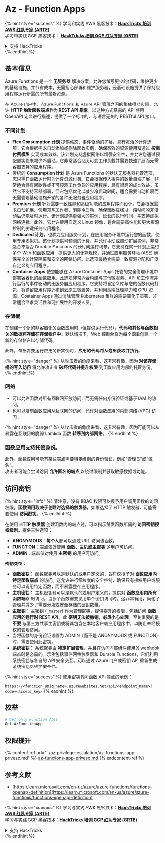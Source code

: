 # Az - Function Apps

{% hint style="success" %}
学习和实践 AWS 黑客技术：<img src="../../../.gitbook/assets/image (1) (1) (1) (1).png" alt="" data-size="line">[**HackTricks 培训 AWS 红队专家 (ARTE)**](https://training.hacktricks.xyz/courses/arte)<img src="../../../.gitbook/assets/image (1) (1) (1) (1).png" alt="" data-size="line">\
学习和实践 GCP 黑客技术： <img src="../../../.gitbook/assets/image (2) (1).png" alt="" data-size="line">[**HackTricks 培训 GCP 红队专家 (GRTE)**<img src="../../../.gitbook/assets/image (2) (1).png" alt="" data-size="line">](https://training.hacktricks.xyz/courses/grte)

<details>

<summary>支持 HackTricks</summary>

* 查看 [**订阅计划**](https://github.com/sponsors/carlospolop)!
* **加入** 💬 [**Discord 群组**](https://discord.gg/hRep4RUj7f) 或 [**Telegram 群组**](https://t.me/peass) 或 **关注** 我们的 **Twitter** 🐦 [**@hacktricks\_live**](https://twitter.com/hacktricks_live)**.**
* **通过向** [**HackTricks**](https://github.com/carlospolop/hacktricks) 和 [**HackTricks Cloud**](https://github.com/carlospolop/hacktricks-cloud) GitHub 仓库提交 PR 分享黑客技巧。

</details>
{% endhint %}

## 基本信息

Azure Functions 是一个 **无服务器** 解决方案，允许您编写更少的代码，维护更少的基础设施，并节省成本。无需担心部署和维护服务器，云基础设施提供了保持应用程序运行所需的所有最新资源。

在 Azure 门户中，Azure Functions 和 Azure API 管理之间的集成得以实现，允许 **HTTP 触发函数端点作为 REST API 暴露**。以这种方式暴露的 API 使用 OpenAPI 定义进行描述，提供了一个标准的、与语言无关的 RESTful API 接口。

### 不同计划

* **Flex Consumption 计划** 提供动态、事件驱动的扩展，具有灵活的计算选项。它会根据需求自动添加或删除函数实例，确保高效的资源使用和通过 **按需付费模型** 实现成本效益。该计划支持虚拟网络以增强安全性，并允许您通过预配置实例来减少冷启动。它非常适合经历可变工作负载并需要快速扩展而无需容器支持的应用程序。
* 传统的 **Consumption 计划** 是 Azure Functions 的默认无服务器托管选项，您只需在函数运行时为计算资源付费。它会根据传入事件的数量自动扩展，非常适合具有间歇性或不可预测工作负载的应用程序，具有很高的成本效益。虽然它不支持容器部署，但它包括优化以减少冷启动时间，适合需要自动扩展而无需管理基础设施开销的各种无服务器应用程序。
* **Premium 计划** 针对需要一致性能和高级功能的应用程序而设计。它会根据需求自动扩展，使用预热工作者，消除冷启动，确保函数在经过一段时间的非活动后仍能及时运行。该计划提供更强大的实例、延长的执行时间，并支持虚拟网络连接。此外，它允许使用自定义 Linux 镜像，适合需要高性能和更大资源控制的关键任务应用程序。
* **Dedicated 计划**，也称为应用服务计划，在应用服务环境中运行您的函数，使用专用虚拟机。该计划提供可预测的计费，并允许手动或自动扩展实例，非常适合不适合 Durable Functions 的长时间运行场景。它支持在同一计划上运行多个 Web 和函数应用，提供更大的计算规模，并通过应用服务环境 (ASE) 确保完全的计算隔离和安全的网络访问。此选项最适合需要一致资源分配和广泛自定义的应用程序。
* **Container Apps** 使您能够在 Azure Container Apps 托管的完全管理环境中部署容器化的函数应用。此选项非常适合构建与其他微服务、API 和工作流并行运行的事件驱动的无服务器应用程序。它支持将自定义库与您的函数代码打包，将遗留应用程序迁移到云原生微服务，并利用高端处理能力和 GPU 资源。Container Apps 通过消除管理 Kubernetes 集群的需要简化了部署，非常适合寻求灵活性和可扩展性的开发人员。

### **存储桶**

在创建一个新的非容器化的函数应用时（但提供运行代码），**代码和其他与函数相关的数据将存储在存储帐户中**。默认情况下，Web 控制台将为每个函数创建一个新的存储帐户以存储代码。

此外，每当需要运行应用的新实例时，**应用的代码将从这里获取并执行**。

{% hint style="danger" %}
从攻击者的角度来看，这非常有趣，因为 **对该存储桶的写入访问** 将允许攻击者 **破坏代码并提升权限** 到函数应用内部的托管身份。
{% endhint %}

### 网络

* 可以允许函数对所有互联网开放访问，而无需任何身份验证或基于 IAM 的访问。
* 也可以限制函数应用从互联网的访问，允许对函数应用的内部网络 (VPC) 访问。

{% hint style="danger" %}
从攻击者的角度来看，这非常有趣，因为可能可以从暴露在互联网的脆弱 Lambda 函数 **转移到内部网络**。
{% endhint %}

### **函数应用支持托管身份。**

此外，函数应用可能有某些端点需要特定级别的身份验证，例如“管理员”或“匿名”。\
攻击者可能会尝试访问 **允许匿名的端点** 以绕过限制并获取敏感数据或功能。

## 访问密钥

{% hint style="info" %}
请注意，没有 RBAC 权限可以授予用户调用函数的访问权限。**函数调用取决于创建时选择的触发器**，如果选择了 HTTP 触发器，可能需要使用 **访问密钥**。
{% endhint %}

在使用 **HTTP 触发器** 创建函数内的端点时，可以指示触发函数所需的 **访问密钥授权级别**。提供三种选项：

* **ANONYMOUS**：**每个人**都可以通过 URL 访问该函数。
* **FUNCTION**：端点仅对使用 **函数、主机或主密钥** 的用户可访问。
* **ADMIN**：端点仅对使用 **主密钥** 的用户可访问。

**密钥类型：**

* **函数密钥：** 函数密钥可以是默认的或用户定义的，旨在仅授予对 **函数应用内特定函数端点** 的访问。这允许进行细粒度的安全控制，确保只有授权用户或服务可以调用特定函数，而不暴露整个应用程序。
* **主机密钥：** 主机密钥也可以是默认的或用户定义的，提供对 **函数应用内所有函数端点** 的访问。当多个函数需要使用单个密钥访问时，这非常有用，简化了管理并减少了需要分发或安全存储的密钥数量。
* **主密钥：** 主密钥 (`_master`) 作为管理密钥，提供提升的权限，包括访问 **函数应用的运行时 REST API**。此 **密钥无法被撤销，必须小心处理**。至关重要的是 **不要** 与第三方共享主密钥或将其包含在本地客户端应用程序中，以防止未经授权的管理访问。
* 当将函数的身份验证设置为 ADMIN（而不是 ANONYMOUS 或 FUNCTION）时，需要使用此密钥。
* **系统密钥：** 系统密钥由 **特定扩展管理**，并且在访问内部组件使用的 webhook 端点时是必需的。示例包括事件网格触发器和 Durable Functions，它们利用系统密钥与各自的 API 安全交互。可以通过 Azure 门户或密钥 API 重新生成系统密钥以维护安全性。

{% hint style="success" %}
使用密钥访问函数 API 端点的示例：

`https://<function_uniq_name>.azurewebsites.net/api/<endpoint_name>?code=<access_key>`
{% endhint %}

## 枚举
```powershell
# Get only Function Apps
Get-AzFunctionApp
```
## 权限提升

{% content-ref url="../az-privilege-escalation/az-functions-app-privesc.md" %}
[az-functions-app-privesc.md](../az-privilege-escalation/az-functions-app-privesc.md)
{% endcontent-ref %}

## 参考文献

* [https://learn.microsoft.com/en-us/azure/azure-functions/functions-openapi-definition](https://learn.microsoft.com/en-us/azure/azure-functions/functions-openapi-definition)

{% hint style="success" %}
学习与实践 AWS 黑客技术：<img src="../../../.gitbook/assets/image (1) (1) (1) (1).png" alt="" data-size="line">[**HackTricks 培训 AWS 红队专家 (ARTE)**](https://training.hacktricks.xyz/courses/arte)<img src="../../../.gitbook/assets/image (1) (1) (1) (1).png" alt="" data-size="line">\
学习与实践 GCP 黑客技术：<img src="../../../.gitbook/assets/image (2) (1).png" alt="" data-size="line">[**HackTricks 培训 GCP 红队专家 (GRTE)**<img src="../../../.gitbook/assets/image (2) (1).png" alt="" data-size="line">](https://training.hacktricks.xyz/courses/grte)

<details>

<summary>支持 HackTricks</summary>

* 查看 [**订阅计划**](https://github.com/sponsors/carlospolop)!
* **加入** 💬 [**Discord 群组**](https://discord.gg/hRep4RUj7f) 或 [**Telegram 群组**](https://t.me/peass) 或 **关注** 我们的 **Twitter** 🐦 [**@hacktricks\_live**](https://twitter.com/hacktricks_live)**.**
* **通过向** [**HackTricks**](https://github.com/carlospolop/hacktricks) 和 [**HackTricks Cloud**](https://github.com/carlospolop/hacktricks-cloud) GitHub 仓库提交 PR 分享黑客技巧。

</details>
{% endhint %}
